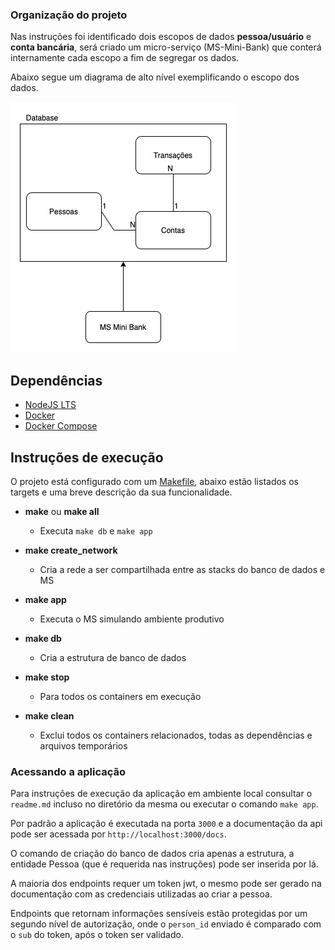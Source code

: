 ### Organização do projeto
Nas instruções foi identificado dois escopos de dados **pessoa/usuário** e **conta bancária**, será criado um micro-serviço (MS-Mini-Bank) que conterá internamente cada escopo a fim de segregar os dados.

Abaixo segue um diagrama de alto nível exemplificando o escopo dos dados.

![Architecture Overview](img/architecture-overview.jpg)

## Dependências
- [NodeJS LTS](https://nodejs.org/en/download/)
- [Docker](https://www.docker.com/products/docker-desktop)
- [Docker Compose](https://docs.docker.com/compose/install/)

## Instruções de execução

O projeto está configurado com um [Makefile](https://www.gnu.org/software/make/), abaixo estão listados os targets e uma breve descrição da sua funcionalidade.

- **make** ou **make all**

   - Executa `make db` e `make app`

- **make create_network**

    - Cria a rede a ser compartilhada entre as stacks do banco de dados e MS

- **make app**
    - Executa o MS simulando ambiente produtivo

- **make db**

    - Cria a estrutura de banco de dados

- **make stop**

    - Para todos os containers em execução

- **make clean**

    - Exclui todos os containers relacionados, todas as dependências e arquivos temporários


### Acessando a aplicação

Para instruções de execução da aplicação em ambiente local consultar o `readme.md` incluso no diretório da mesma ou executar o comando `make app`.

Por padrão a aplicação é executada na porta `3000` e a documentação da api pode ser acessada por `http://localhost:3000/docs`. 

O comando de criação do banco de dados cria apenas a estrutura, a entidade Pessoa (que é requerida nas instruções) pode ser inserida por lá. 

A maioria dos endpoints requer um token jwt, o mesmo pode ser gerado na documentação com as credenciais utilizadas ao criar a pessoa.

Endpoints que retornam informações sensíveis estão protegidas por um segundo nível de autorização, onde o `person_id` enviado é comparado com o `sub` do token, após o token ser validado.